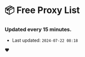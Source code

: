 # :package: Free Proxy List
### Updated every 15 minutes.

- Last updated: `2024-07-22 08:18`

:heart:
